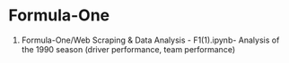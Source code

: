 # Formula-One
1. Formula-One/Web Scraping & Data Analysis - F1(1).ipynb- Analysis of the 1990 season (driver performance, team performance)
